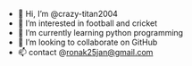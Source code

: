 - 👋 Hi, I’m @crazy-titan2004
- 👀 I’m interested in football and cricket 
- 🌱 I’m currently learning python programming 
- 💞️ I’m looking to collaborate on GitHub
- 📫 contact @ronak25jan@gmail.com

<!---
crazy-titan2004/crazy-titan2004 is a ✨ special ✨ repository because its `README.md` (this file) appears on your GitHub profile.
You can click the Preview link to take a look at your changes.
--->
